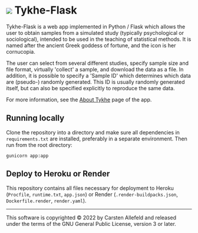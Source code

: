 # ![](app/static/tykhe.svg) Tykhe-Flask

Tykhe-Flask is a web app implemented in Python / Flask which allows the user to obtain samples from a simulated study (typically psychological or sociological), intended to be used in the teaching of statistical methods. It is named after the ancient Greek goddess of fortune, and the icon is her cornucopia.

The user can select from several different studies, specify sample size and file format, virtually 'collect' a sample, and download the data as a file. In addition, it is possible to specify a 'Sample ID' which determines which data are (pseudo-) randomly generated. This ID is usually randomly generated itself, but can also be specified explicitly to reproduce the same data.

For more information, see the [About Tykhe](app/templates/_about.md) page of the app.

## Running locally

Clone the repository into a directory and make sure all dependencies in `requirements.txt` are installed, preferably in a separate environment. Then run from the root directory:

````
gunicorn app:app
````

## Deploy to Heroku or Render

This repository contains all files necessary for deployment to Heroku (`Procfile`, `runtime.txt`, `app.json`) or Render (`.render-buildpacks.json`, `Dockerfile.render`, `render.yaml`).

***

This software is copyrighted © 2022 by Carsten Allefeld and released under the terms of the GNU General Public License, version 3 or later.
<!-- Study definitions were contributed by [TBD]. -->
